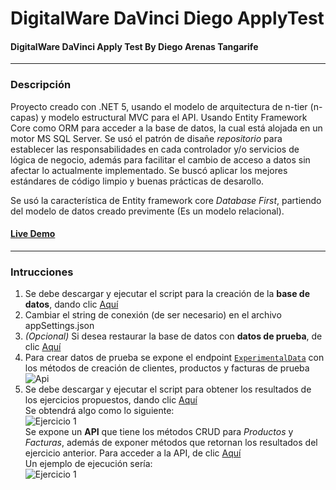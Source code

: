 <h1>DigitalWare DaVinci Diego ApplyTest</h1>
<h4>DigitalWare DaVinci Apply Test By Diego Arenas Tangarife</h4>
<hr>
<h3>Descripción</h3>
<p>Proyecto creado con .NET 5, usando el modelo de arquitectura de n-tier (n-capas) y modelo estructural MVC para el API. Usando Entity Framework Core como ORM para acceder a la base de datos, la cual está alojada en un motor MS SQL Server. Se usó el patrón de disañe <i>repositorio</i> para establecer las responsabilidades en cada controlador y/o servicios de lógica de negocio, además para facilitar el cambio de acceso a datos sin afectar lo actualmente implementado. Se buscó aplicar los mejores estándares de código limpio y buenas prácticas de desarollo.</p>
<p>Se usó la característica de Entity framework core <i>Database First</i>, partiendo del modelo de datos creado previmente (Es un modelo relacional).</p>
<h4><a href="http://lotesik756-001-site1.ftempurl.com/swagger/index.html" target"_blank" >Live Demo</a></h4>
<hr>

<h3>Intrucciones</h3>
<ol>
  <li>Se debe descargar y ejecutar el script para la creación de la <b>base de datos</b>, dando clic <a href="https://drive.google.com/file/d/14PDiytIMUYvsZFDavdstXaHvwqiAE6vm/view?usp=sharing" target"_blank" >Aquí</a>
  </li>
  <li>Cambiar el string de conexión (de ser necesario) en el archivo appSettings.json </li>
  <li><i>(Opcional)</i> Si desea restaurar la base de datos con <b>datos de prueba</b>, de clic <a href="https://drive.google.com/file/d/1iPEyTzAmcPSWNL5uXX8tZ1zUGWlONhdC/view?usp=sharing" target"_blank" >Aquí</a></li>
  <li>Para crear datos de prueba se expone el endpoint <code><a href="http://lotesik756-001-site1.ftempurl.com/swagger/index.html" target"_blank" >ExperimentalData</a></code> con los métodos de creación de clientes, productos y facturas de prueba
  <br>
    <img src="https://user-images.githubusercontent.com/42014718/113944396-0f406b00-97ca-11eb-9489-973dd111b949.png" title="Api" alt="Api" />
  </li>
  <li>Se debe descargar y ejecutar el script para obtener los resultados de los ejercicios propuestos, dando clic <a href="https://drive.google.com/file/d/1jN5J7DQEHCsHoN-KP3RQ66eOM6qPvyhY/view?usp=sharing" target"_blank" >Aquí</a><br>
  Se obtendrá algo como lo siguiente:<br>
    <img src="https://user-images.githubusercontent.com/42014718/113943367-2bdba380-97c8-11eb-9be3-d01d330a20ca.png" title="Ejercicio 1" alt="Ejercicio 1" />
  </li>Se expone un <b>API</b> que tiene los métodos CRUD para <i>Productos</i> y <i>Facturas</i>, además de exponer métodos que retornan los resultados del ejercicio anterior. Para acceder a la API, de clic <a href="http://lotesik756-001-site1.ftempurl.com/swagger/index.html" target"_blank" >Aquí</a>
  <br>
  Un ejemplo de ejecución sería: <br>
  <img src="https://user-images.githubusercontent.com/42014718/113936836-fd58cb00-97bd-11eb-8d8c-08365a697c55.gif" title="Ejercicio 1" alt="Ejercicio 1" />
  </li>
</ol>
